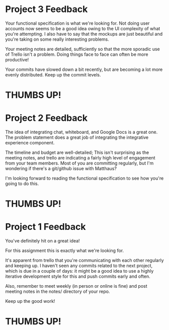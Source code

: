 # Project 3 Feedback

Your functional specification is what we're looking for.  Not doing user
accounts now seems to be a good idea owing to the UI complexity of what you're
attempting.  I also have to say that the mockups are just beautiful and you're
taking on some really interesting problems.

Your meeting notes are detailed, sufficiently so that the more sporadic use of
Trello isn't a problem.  Doing things face to face can often be more
productive!

Your commits have slowed down a bit recently, but are becoming a lot more
evenly distributed.  Keep up the commit levels.

THUMBS UP!
==========

# Project 2 Feedback

The idea of integrating chat, whiteboard, and Google Docs is a great one.  The
problem statement does a great job of integrating the integrative experience
component.

The timeline and budget are well-detailed; This isn't surprising as the
meeting notes, and trello are indicating a fairly high level of engagement
from your team members.  Most of you are committing regularly, but I'm
wondering if there's a git/github issue with Matthaus?

I'm looking forward to reading the functional specification to see how you're
going to do this.

THUMBS UP!
==========

# Project 1 Feedback

You've definitely hit on a great idea!

For this assignment this is exactly what we're looking for.

It's apparent from trello that you're communicating with each other regularly
and keeping up.  I haven't seen any commits related to the next project, which
is due in a couple of days: it might be a good idea to use a highly iterative
development style for this and push commits early and often.

Also, remember to meet weekly (in person or online is fine) and post meeting
notes in the notes/ directory of your repo.

Keep up the good work!

THUMBS UP!
==========
